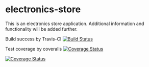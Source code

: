 # electronics-store

This is an electronics store application. 
Additional information and functionality will be added further.

Build success by Travis-CI
[![Build Status](https://app.travis-ci.com/Parydubets/electronics-store.svg?branch=main)](https://app.travis-ci.com/Parydubets/electronics-store)

Test coverage by coveralls
[![Coverage Status](https://coveralls.io/repos/github/Parydubets/electronics-store/badge.svg?branch=main)](https://coveralls.io/github/Parydubets/electronics-store?branch=main)

[![Coverage Status](https://coveralls.io/repos/github/Parydubets/electronics-store/badge.svg?branch=manipulation_pages)](https://coveralls.io/github/Parydubets/electronics-store?branch=manipulation_pages)
